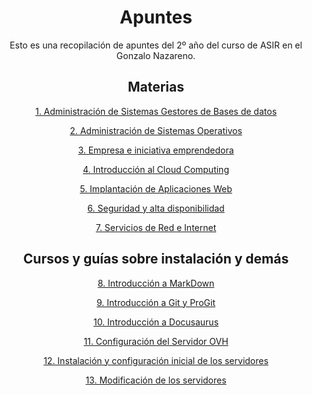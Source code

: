 <div align="center">

# Apuntes

Esto es una recopilación de apuntes del 2º año del curso
de ASIR en el Gonzalo Nazareno.

## Materias

[1. Administración de Sistemas Gestores de Bases de datos](./BBDD)

[2. Administración de Sistemas Operativos](./ASO)

[3. Empresa e iniciativa emprendedora](https://github.com/ManuelLoraRoman/ApuntesASIR/tree/master/Empresa%20e%20iniciativa%20emprendedora)

[4. Introducción al Cloud Computing](./HLC)

[5. Implantación de Aplicaciones Web](./IAW)

[6. Seguridad y alta disponibilidad](./SAD)

[7. Servicios de Red e Internet](./SRI)

## Cursos y guías sobre instalación y demás

[8. Introducción a MarkDown](./IntroduccionAMarkDown.md)

[9. Introducción a Git y ProGit](./GityProGit.md)

[10. Introducción a Docusaurus](https://github.com/ManuelLoraRoman/ApuntesASIR/tree/master/IntroduccionDocusaurus.md)

[11. Configuración del Servidor OVH](./OVH.md)

[12. Instalación y configuración inicial de los servidores](./confservidores.md)

[13. Modificación de los servidores](./modconfservidores.md)

</div>
